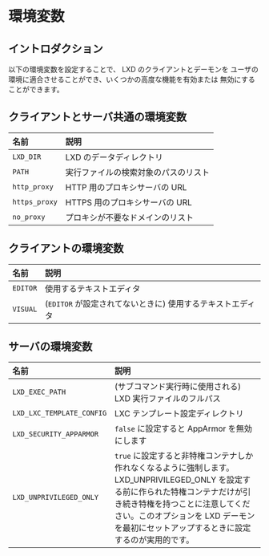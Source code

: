 # 環境変数
<!-- Environment variables -->
## イントロダクション <!-- Introduction -->
以下の環境変数を設定することで、 LXD のクライアントとデーモンを
ユーザの環境に適合させることができ、いくつかの高度な機能を有効または
無効にすることができます。
<!--
The LXD client and daemon respect some environment variables to adapt to
the user's environment and to turn some advanced features on and off.
-->

## クライアントとサーバ共通の環境変数 <!-- Common -->
名前 <!-- Name -->                           | 説明 <!-- Description -->
:---                            | :----
`LXD_DIR`                       | LXD のデータディレクトリ <!-- The LXD data directory -->
`PATH`                          | 実行ファイルの検索対象のパスのリスト <!-- List of paths to look into when resolving binaries -->
`http_proxy`                    | HTTP 用のプロキシサーバの URL <!-- Proxy server URL for HTTP -->
`https_proxy`                   | HTTPS 用のプロキシサーバの URL <!-- Proxy server URL for HTTPS -->
`no_proxy`                      | プロキシが不要なドメインのリスト <!-- List of domains that don't require the use of a proxy -->

## クライアントの環境変数 <!-- Client environment variable -->
名前 <!-- Name -->                           | 説明 <!-- Description -->
:---                            | :----
`EDITOR`                        | 使用するテキストエディタ <!-- What text editor to use -->
`VISUAL`                        | (`EDITOR` が設定されてないときに) 使用するテキストエディタ <!-- What text editor to use (if `EDITOR` isn't set) -->

## サーバの環境変数 <!-- Server environment variable -->
名前 <!-- Name -->                           | 説明 <!-- Description -->
:---                            | :----
`LXD_EXEC_PATH`                 | (サブコマンド実行時に使用される) LXD 実行ファイルのフルパス <!-- Full path to the LXD binary (used when forking subcommands) -->
`LXD_LXC_TEMPLATE_CONFIG`       | LXC テンプレート設定ディレクトリ <!-- Path to the LXC template configuration directory -->
`LXD_SECURITY_APPARMOR`         | `false` に設定すると AppArmor を無効にします <!-- If set to `false`, forces AppArmor off -->
`LXD_UNPRIVILEGED_ONLY`         | `true` に設定すると非特権コンテナしか作れなくなるように強制します。 LXD_UNPRIVILEGED_ONLY を設定する前に作られた特権コンテナだけが引き続き特権を持つことに注意してください。このオプションを LXD デーモンを最初にセットアップするときに設定するのが実用的です。 <!-- If set to `true`, enforces that only unprivileged containers can be created. Note that any privileged containers that have been created before setting LXD_UNPRIVILEGED_ONLY will continue to be privileged. To use this option effectively it should be set when the LXD daemon is first setup. -->
